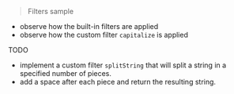 > Filters sample

- observe how the built-in filters are applied
- observe how the custom filter `capitalize` is applied

TODO

- implement a custom filter `splitString` that will split a string in a specified number of pieces.
- add a space after each piece and return the resulting string.
